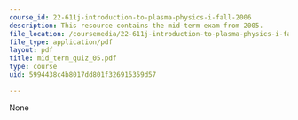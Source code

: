 ```yaml
---
course_id: 22-611j-introduction-to-plasma-physics-i-fall-2006
description: This resource contains the mid-term exam from 2005.
file_location: /coursemedia/22-611j-introduction-to-plasma-physics-i-fall-2006/5994438c4b8017dd801f326915359d57_mid_term_quiz_05.pdf
file_type: application/pdf
layout: pdf
title: mid_term_quiz_05.pdf
type: course
uid: 5994438c4b8017dd801f326915359d57

---
```

None